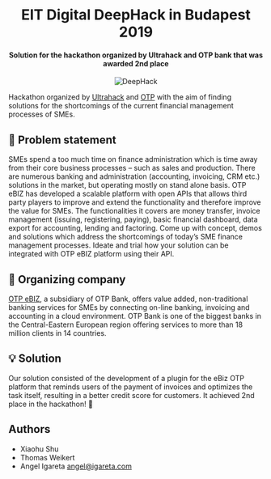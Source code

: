 <h1 align="center">EIT Digital DeepHack in Budapest 2019</h1>
<h4 align="center">Solution for the hackathon organized by Ultrahack and OTP bank that was awarded 2nd place</h4>

<p align="center">
  <img alt="DeepHack" src="https://img.shields.io/badge/EIT%20Digital-DeepHack-red?style=flat-square" />  
</p>

Hackathon organized by [Ultrahack](https://ultrahack.org/budapesthack2019) and [OTP](https://www.otpbank.hu/portal/hu/Maganszemelyek) with the aim of finding solutions for the shortcomings of the current financial management processes of SMEs. 

## 🤔 Problem statement
SMEs spend a too much time on finance administration which is time away from their core business processes – such as sales and production. There are numerous banking and administration (accounting, invoicing, CRM etc.) solutions in the market, but operating mostly on stand alone basis. OTP eBIZ has developed a scalable platform with open APIs that allows third party players to improve and extend the functionality and therefore improve the value for SMEs. The functionalities it covers are money transfer, invoice management (issuing, registering, paying), basic financial dashboard, data export for accounting, lending and factoring. Come up with concept, demos and solutions which address the shortcomings of today’s SME finance management processes. Ideate and trial how your solution can be integrated with OTP eBIZ platform using their API.

## 🏢 Organizing company
[OTP eBIZ](https://docs.ebizplatform.com/?version=latest), a subsidiary of OTP Bank, offers value added, non-traditional banking services for SMEs by connecting on-line banking, invoicing and accounting in a cloud environment. OTP Bank is one of the biggest banks in the Central-Eastern European region offering services to more than 18 million clients in 14 countries. 

## 💡 Solution

Our solution consisted of the development of a plugin for the eBiz OTP platform that reminds users of the payment of invoices and optimizes the task itself, resulting in a better credit score for customers. It achieved 2nd place in the hackathon! 🥇

## Authors
- Xiaohu Shu 
- Thomas Weikert
- Angel Igareta [angel@igareta.com](mailto:angel@igareta.com) 
